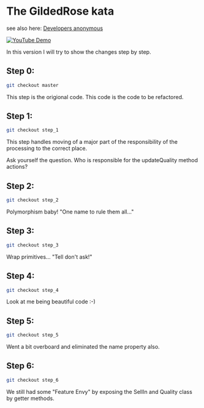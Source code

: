# The GildedRose kata #

see also here: [Developers anonymous](http://ivo2u.nl/WA)

[![YouTube Demo](http://img.youtube.com/vi/2hUZYeNXZ7Y/0.jpg)](http://www.youtube.com/watch?v=2hUZYeNXZ7Y)


In this version I will try to show the changes step by step.


## Step 0: 

```bash
git checkout master
```

This step is the origional code. This code is the code to be refactored.

## Step 1:

```bash
git checkout step_1
```

This step handles moving of a major part of the responsibility of the processing to the correct place.

Ask yourself the question. Who is responsible for the updateQuality method actions?

## Step 2:

```bash
git checkout step_2
```

Polymorphism baby! "One name to rule them all..."

## Step 3:

```bash
git checkout step_3
```

Wrap primitives... "Tell don't ask!"

## Step 4:

```bash
git checkout step_4
```

Look at me being beautiful code :-)



## Step 5:

```bash
git checkout step_5
```

Went a bit overboard and eliminated the name property also.


## Step 6:

```bash
git checkout step_6
```

We still had some "Feature Envy" by exposing the SellIn and Quality class by getter methods.


